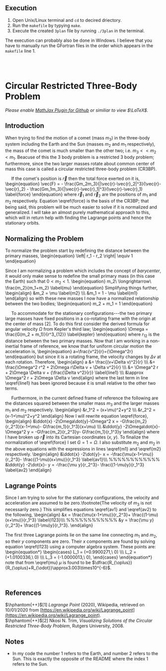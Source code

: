 ## Execution
 1. Open Unix/Linux terminal and `cd` to decired driectory.
 2. Run the `makefile` by typying `make`.
 3. Execute the created `3plan` file by running `./3plan` in the terminal.
 
The execution can probably also be done in Windows. I believe that you have to manually run the GFortran files in the order which appears in the `makefile` line 1.


<null>
  <br>
  <null>
    <br>

# Circular Restricted Three-Body Problem

*Please enable [MathJax Plugin for Github](https://chrome.google.com/webstore/detail/mathjax-plugin-for-github/ioemnmodlmafdkllaclgeombjnmnbima?hl=en) or similiar to view $\LaTeX$.*

## Introduction
When trying to find the motion of a comet (mass $m_3$) in the three-body system including the Earth and the Sun (masses $m_2$ and $m_1$ respectively), the mass of the comet is much smaller than the other two; i.e. $m_3<<m_2<m_1$. Beacuse of this the 3 body problem is a restricted 3 body problem; furthermore, since the two larger masses rotate about common center of mass this case is called a circular restricted three-body problem (CR3BP).

&nbsp;&nbsp;&nbsp;&nbsp; If the comet's position is $\vec{r}$ then the total force exerted on it is,
\begin{equation}
    \vec{F} = - \frac{Gm_2m_3}{|\vec{r}-\vec{r}_2|^3}(\vec{r}-\vec{r}_2) - \frac{Gm_1m_3}{|\vec{r}-\vec{r}_1|^3}(\vec{r}-\vec{r}_1) \label{force}
\end{equation}
where $\vec{r}_1$ and $\vec{r}_2$ are the positions of $m_1$ and $m_2$ respectively. Equation \eqref{force} is the basis of the CR3BP; that being said, this problem will be much easier to solve if it is normalized and generalized. I will take an almost purely mathematical approach to this, which will in return help with finding the Lagrange points and hence the stationary orbits.

## Normalizing the Problem
To normalize the problem start by redefining the distance between the primary masses,
\begin{equation}
  \left| r_1 - r_2 \right| \equiv 1
\end{equation}

Since I am normalizing a problem which includes the concept of *barycenter*, it would only make sense to redefine the small primary mass (in this case the Earth) such that $0<m_2<1$.
\begin{equation}
    m_2\ \longrightarrow\ \frac{m_2}{m_1+m_2} \label{mu}
\end{equation}
Simplifying things further,
\begin{align}
    &m_2 = \mu \label{m2} \\\\\\
    &m_1 = 1 - \mu \label{m1}
\end{align}
so with these new masses I now have a normalized relationship between the two bodies;
\begin{equation}
    m_2 + m_1 = 1
\end{equation}

&nbsp;&nbsp;&nbsp;&nbsp; To accommodate for the stationary configurations---the two primary large masses have fixed positions in a co-rotating frame with the origin at the center of mass [2]. To do this first consider the derived formula for angular velocity $\Omega$ from Kepler's third law;
\begin{equation}
    \Omega = \frac{G(m_2 + m_1)}{r^3_{12}} \label{kepler}
\end{equation}
where $r_{12}$ is the distance between the two primary masses. Now that I am working in a non-inertial frame of reference, we know that for uniform circular motion the acceleration is,
\begin{equation}
    a=\frac{v^2}{r}={\Omega^2r}
\end{equation}
but since it is a rotating frame, the velocity changes by $\Delta v$ at each rotation. Therefore,
\begin{align}
    a &= \frac{(v+\Delta v)^2}{r} \\\\\\
    &= \frac{\Omega^2 r^2 + 2\Omega r\Delta v + \Delta v^2}{r} \\\\\\
    &= \Omega^2 r + 2\Omega \Delta v + {\frac{\Delta v^2}{r}} \label{line1} \\\\\\
    &\approx \Omega^2 r + 2\Omega \Delta v
\end{align}
where the last term in line \eqref{line1} has been ignored because it is small relative to the other two terms.

&nbsp;&nbsp;&nbsp;&nbsp; Furthermore, in the current defined frame of reference the following are the distances squared between the smaller mass $m_3$ and the larger masses $m_1$ and $m_2$ respectively.
\begin{align}
    &r_1^2 = (x+\mu)^2+y^2 \\\\\\
    &r_2^2 = (x-1+\mu)^2+y^2
\end{align}
Now I will rewrite equation \eqref{force},
\begin{align}
    &\ddot{x} -2\Omega\dot{y}-\Omega^2 x = -G\frac{m_2}{r_2^3}(x-1+\mu)- G\frac{m_1}{r_1^3}(x+\mu) \\\\\\
    &\ddot{y} -2\Omega\dot{x}-\Omega^2 y = -G\frac{m_2}{r_2^3}y- G\frac{m_1}{r_1^3}y
\end{align}
where I have broken up $\vec{r}$ into its Cartesian coordinates $(x,$ $y)$. To finalize the normalization of \eqref{force} I set $G=1=\Omega$. I also substitute $m_2$ and $m_2$ in the above equations with the expressions in lines \eqref{m1} and \eqref{m2} respectively.
\begin{align}
    &\ddot{x} -2\dot{y}- x = -\frac{\mu(x-1+\mu)}{r_2^3}- \frac{(1-\mu)(x+\mu)}{r_1^3} \label{av1}\\\\\\
        %%%%%%%%%%%%
    &\ddot{y} -2\dot{x}- y = -\frac{\mu y}{r_2^3}- \frac{(1-\mu)y}{r_1^3} \label{av2}
\end{align}

## Lagrange Points
Since I am trying to solve for the stationary configurations, the velocity and acceleration are assumed to be zero.\footnote{The velocity of $m_3$ is not necessarily zero.} This simplifies equations \eqref{av1} and \eqref{av2} to the following,
\begin{align}
    &x = \frac{\mu(x-1+\mu)}{r_2^3}+ \frac{(1-\mu)(x+\mu)}{r_1^3} \label{l123}\\\\\\
        %%%%%%%%%%%%
    &y = \frac{\mu y}{r_2^3}+ \frac{(1-\mu)y}{r_1^3}.
\end{align}

The first three Lagrange points lie on the same line connecting $m_1$ and $m_2$, so their $y$ components are zero. Their $x$ components are found by solving equation \eqref{l123} using a computer algebra system. These points are:
\begin{equation*}
    \begin{cases}
        L_1 = (+0.9900271,\ 0) \\\\\\
        L_2 = (+1.0100336,\ 0) \\\\\\
        L_3 = (-1.0000013,\ 0),
    \end{cases}
\end{equation*}
note that from \eqref{mu} $\mu$ is found to be $\dfrac{R_{\oplus}}{R_{\oplus}+R_{\odot}}\approx3.003\times10^{-6}$.



<null>
  <br>
    
## References
$\hphantom{++}$[1] *Lagrange Point* (2020), Wikipedia, retrieved on 10/01/2020 from [https://en.wikipedia.org/wiki/Lagrange_point](https://en.wikipedia.org/wiki/Lagrange_point). <br>
$\hphantom{++}$[2] Nkosi N. Trim, *Visualizing Solutions of the Circular Restricted Three-Body Problem*, Rutgers
University, 2008.

## Notes
- In my code the number 1 refers to the Earth, and number 2 refers to the Sun. This is exactly the opposite of the README where the index 1 refers to the Sun.
